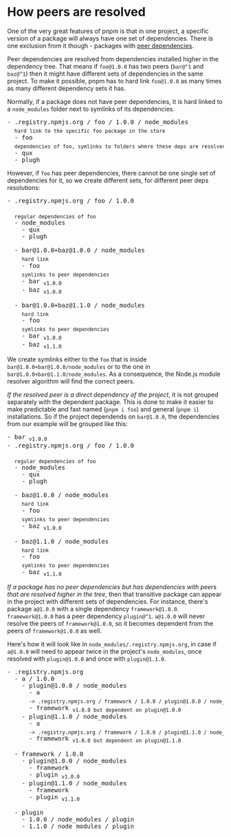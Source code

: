 # How peers are resolved

One of the very great features of pnpm is that in one project, a specific version of a package will always have
one set of dependencies. There is one exclusion from it though - packages with [peer dependencies](https://docs.npmjs.com/files/package.json#peerdependencies).

Peer dependencies are resolved from dependencies installed higher in the dependency tree.
That means if `foo@1.0.0` has two peers (`bar@^1` and `baz@^1`) then it might have different sets of dependencies
in the same project. To make it possible, pnpm has to hard link `foo@1.0.0` as many times as many different dependency sets it has.

Normally, if a package does not have peer dependencies, it is hard linked to a `node_modules` folder next to symlinks of its dependencies.

<pre>
- .registry.npmjs.org / foo / 1.0.0 / node_modules
  <sub>hard link to the specific foo package in the store</sub>
  - foo
  <sub>dependencies of foo, symlinks to folders where these deps are resolved with their deps</sub>
  - qux
  - plugh
</pre>

However, if `foo` has peer dependencies, there cannot be one single set of dependencies for it, so
we create different sets, for different peer deps resolutions:

<pre>
- .registry.npmjs.org / foo / 1.0.0

  <sub>regular dependencies of foo</sub>
  - node_modules
    - qux
    - plugh

  - bar@1.0.0+baz@1.0.0 / node_modules
    <sub>hard link</sub>
    - foo
    <sub>symlinks to peer dependencies</sub>
    - bar <sub>v1.0.0</sub>
    - baz <sub>v1.0.0</sub>

  - bar@1.0.0+baz@1.1.0 / node_modules
    <sub>hard link</sub>
    - foo
    <sub>symlinks to peer dependencies</sub>
    - bar <sub>v1.0.0</sub>
    - baz <sub>v1.1.0</sub>
</pre>

We create symlinks either to the `foo` that is inside `bar@1.0.0+bar@1.0.0/node_modules` or to the one in `bar@1.0.0+bar@1.1.0/node_modules`.
As a consequence, the Node.js module resolver algorithm will find the correct peers.

*If the resolved peer is a direct dependency of the project*, it is not grouped separately with the dependent package.
This is done to make it easier to make predictable and fast named (`pnpm i foo`) and general (`pnpm i`) installations.
So if the project dependends on `bar@1.0.0`, the dependencies from our example will be grouped like this:

<pre>
- bar <sub>v1.0.0</sub>
- .registry.npmjs.org / foo / 1.0.0

  <sub>regular dependencies of foo</sub>
  - node_modules
    - qux
    - plugh

  - baz@1.0.0 / node_modules
    <sub>hard link</sub>
    - foo
    <sub>symlinks to peer dependencies</sub>
    - baz <sub>v1.0.0</sub>

  - baz@1.1.0 / node_modules
    <sub>hard link</sub>
    - foo
    <sub>symlinks to peer dependencies</sub>
    - baz <sub>v1.1.0</sub>
</pre>

*If a package has no peer dependencies but has dependencies with peers that are resolved higher in the tree*, then
that transitive package can appear in the project with different sets of dependencies. For instance, there's package `a@1.0.0`
with a single dependency `framework@1.0.0`. `framework@1.0.0` has a peer dependency `plugin@^1`. `a@1.0.0` will never resolve the
peers of `framework@1.0.0`, so it becomes dependent from the peers of `framework@1.0.0` as well.

Here's how it will look like in `node_modules/.registry.npmjs.org`, in case if `a@1.0.0` will need to appear twice in the project's
`node_modules`, once resolved with `plugin@1.0.0` and once with `plugin@1.1.0`.

<pre>
- .registry.npmjs.org
  - a / 1.0.0
    - plugin@1.0.0 / node_modules
      - a
      <sub>-> .registry.npmjs.org / framework / 1.0.0 / plugin@1.0.0 / node_modules / framework</sub>
      - framework <sub>v1.0.0 but dependent on plugin@1.0.0</sub>
    - plugin@1.1.0 / node_modules
      - a
      <sub>-> .registry.npmjs.org / framework / 1.0.0 / plugin@1.1.0 / node_modules / framework</sub>
      - framework <sub>v1.0.0 but dependent on plugin@1.1.0</sub>

  - framework / 1.0.0
    - plugin@1.0.0 / node_modules
      - framework
      - plugin <sub>v1.0.0</sub>
    - plugin@1.1.0 / node_modules
      - framework
      - plugin <sub>v1.1.0</sub>

  - plugin
    - 1.0.0 / node_modules / plugin
    - 1.1.0 / node_modules / plugin
</pre>
